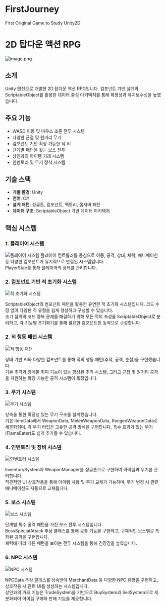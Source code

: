 # FirstJourney
First Original Game to Study Unity2D
# 2D 탑다운 액션 RPG
![image.png](https://raw.githubusercontent.com/minsforgh/FirstJourney/main/docs/images/Overview.png)
## 소개
Unity 엔진으로 개발한 2D 탑다운 액션 RPG입니다. 컴포넌트 기반 설계와 ScriptableObject를 활용한 데이터 중심 아키텍처를 통해 확장성과 유지보수성을 높였습니다.

## 주요 기능
- WASD 이동 및 마우스 조준 전투 시스템
- 다양한 근접 및 원거리 무기
- 컴포넌트 기반 확장 가능한 적 AI
- 단계별 패턴을 갖는 보스 전투
- 상인과의 아이템 거래 시스템
- 인벤토리 및 무기 장착 시스템

## 기술 스택
- **개발 환경**: Unity
- **언어**: C#
- **설계 패턴**: 싱글톤, 컴포넌트, 팩토리, 옵저버 패턴
- **데이터 구조**: ScriptableObject 기반 데이터 아키텍처

## 핵심 시스템

### 1. 플레이어 시스템
![플레이어 시스템](https://raw.githubusercontent.com/minsforgh/FirstJourney/main/docs/images/Player.png)
플레이어 컨트롤러를 중심으로 이동, 공격, 상태, 체력, 애니메이션 등 다양한 컴포넌트가 유기적으로 연결된 시스템입니다.  
PlayerStae를 통해 플레이어의 상태를 관리합니다.

### 2. 컴포넌트 기반 적 초기화 시스템
![적 초기화 시스템](https://raw.githubusercontent.com/minsforgh/FirstJourney/main/docs/images/EnemySystem.png)

ScriptableObject와 컴포넌트 패턴을 활용한 유연한 적 초기화 시스템입니다. 코드 수정 없이 다양한 적 유형을 쉽게 생성하고 구성할 수 있습니다.  
초기 설계의 코드 중복 문제를 해결하기 위해 모든 적의 속성을 ScriptableObject로 분리하고, 각 기능별 초기화기를 통해 필요한 컴포넌트만 동적으로 구성합니다.

### 2. 적 행동 패턴 시스템
![적 행동 패턴](https://raw.githubusercontent.com/minsforgh/FirstJourney/main/docs/images/EnemeyPattern.png)

상태 기반 AI와 다양한 컴포넌트를 통해 적의 행동 패턴(추적, 공격, 순찰)을 구현했습니다.  
기본 추격과 장애물 회피 기능이 있는 향상된 추격 시스템, 그리고 근접 및 원거리 공격을 지원하는 확장 가능한 공격 시스템이 특징입니다.

### 3. 무기 시스템
![무기 시스템](https://raw.githubusercontent.com/minsforgh/FirstJourney/main/docs/images/WeaponSystem.png)

상속을 통한 확장성 있는 무기 구조를 설계했습니다.  
기본 ItemData에서 WeaponData, MeleeWeaponData, RangedWeaponData로 세분화되며, 각 무기 타입은 고유한 공격 방식을 구현합니다. 특수 효과가 있는 무기(FlameEater)도 쉽게 추가할 수 있습니다.

### 4. 인벤토리 및 장비 시스템
![인벤토리 시스템](https://raw.githubusercontent.com/minsforgh/FirstJourney/main/docs/images/EquipmentSystem.png)

InventorySystem과 WeaponManager를 싱글톤으로 구현하여 아이템과 무기를 관리합니다.  
직관적인 UI 상호작용을 통해 아이템 사용 및 무기 교체가 가능하며, 무기 변경 시 관련 애니메이션도 자동으로 교체됩니다.

### 5. 보스 시스템
![보스 시스템](https://raw.githubusercontent.com/minsforgh/FirstJourney/main/docs/images/BossSystem.png)

단계별 특수 공격 패턴을 가진 보스 전투 시스템입니다.  
BossSpecialAttack 추상 클래스를 통해 공통 기능을 구현하고, 구체적인 보스별로 특화된 공격을 구현합니다.  
체력에 따라 다른 패턴을 보이는 전투 시스템을 통해 긴장감을 높였습니다.

### 6. NPC 시스템
![NPC 시스템](https://raw.githubusercontent.com/minsforgh/FirstJourney/main/docs/images/Npc.png)

NPCData 추상 클래스를 상속받아 MerchantData 등 다양한 NPC 유형을 구현하고, 상호작용 시 관련 UI를 생성하는 시스템입니다.  
상인과의 거래 기능은 TradeSystem을 기반으로 BuySystem과 SellSystem으로 세분화되어 아이템 구매와 판매 기능을 제공합니다.

